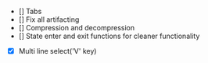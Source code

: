 - [] Tabs
- [] Fix all artifacting
- [] Compression and decompression
- [] State enter and exit functions for cleaner functionality
- [x] Multi line select('V' key)
